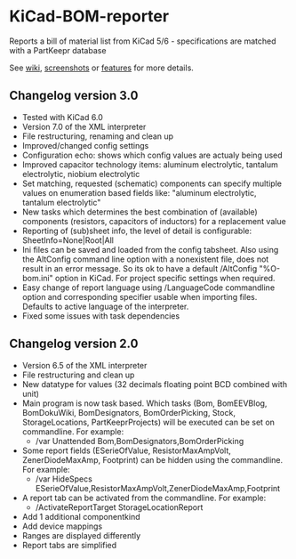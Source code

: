 # KiCad-BOM-reporter
Reports a bill of material list from KiCad 5/6 - specifications are matched with a PartKeepr database

See [wiki](https://github.com/HendriXML/KiCad-BOM-reporter/wiki), [screenshots](https://github.com/HendriXML/KiCad-BOM-reporter/wiki/Screenshots) or [features](https://github.com/HendriXML/KiCad-BOM-reporter/wiki/Features) for more details.

## Changelog version 3.0
* Tested with KiCad 6.0
* Version 7.0 of the XML interpreter
* File restructuring, renaming and clean up
* Improved/changed config settings
* Configuration echo: shows which config values are actualy being used
* Improved capacitor technology items: aluminum electrolytic, tantalum electrolytic, niobium electrolytic
* Set matching, requested (schematic) components can specify multiple values on enumeration based fields like: "aluminum electrolytic, tantalum electrolytic"
* New tasks which determines the best combination of (available) components (resistors, capacitors of inductors) for a replacement value
* Reporting of (sub)sheet info, the level of detail is configurable: SheetInfo=None|Root|All
* Ini files can be saved and loaded from the config tabsheet. Also using the AltConfig command line option with a nonexistent file, does not result in an error message. So its ok to have a default /AltConfig "%O-bom.ini" option in KiCad. For project specific settings when required.
* Easy change of report language using /LanguageCode commandline option and corresponding specifier usable when importing files. Defaults to active language of the interpreter.
* Fixed some issues with task dependencies

## Changelog version 2.0
* Version 6.5 of the XML interpreter
* File restructuring and clean up
* New datatype for values (32 decimals floating point BCD combined with unit)
* Main program is now task based. Which tasks (Bom, BomEEVBlog, BomDokuWiki, BomDesignators, BomOrderPicking, Stock, StorageLocations, PartKeeprProjects) will be executed can be set on commandline. For example:
  *   /var Unattended Bom,BomDesignators,BomOrderPicking
* Some report fields (ESerieOfValue, ResistorMaxAmpVolt, ZenerDiodeMaxAmp, Footprint) can be hidden using the commandline. For example:
  *   /var HideSpecs ESerieOfValue,ResistorMaxAmpVolt,ZenerDiodeMaxAmp,Footprint
* A report tab can be activated from the commandline. For example:
  *   /ActivateReportTarget StorageLocationReport
* Add 1 additional componentkind
* Add device mappings
* Ranges are displayed differently
* Report tabs are simplified
